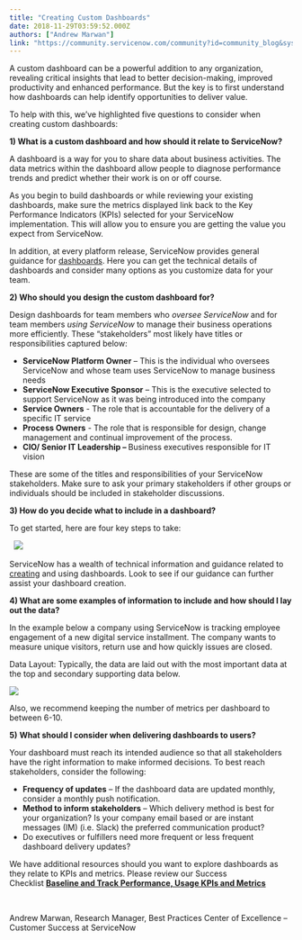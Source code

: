 ```yaml
---
title: "Creating Custom Dashboards"
date: 2018-11-29T03:59:52.000Z
authors: ["Andrew Marwan"]
link: "https://community.servicenow.com/community?id=community_blog&sys_id=bf8d1575dbc2af802737e15b8a961978"
---
```

<p>A custom dashboard can be a powerful addition to any organization, revealing critical insights that lead to better decision-making, improved productivity and enhanced performance. But the key is to first understand how dashboards can help identify opportunities to deliver value.</p>
<p>To help with this, we’ve highlighted five questions to consider when creating custom dashboards:</p>
<p><strong>1) What is a custom dashboard and how should it relate to ServiceNow? </strong></p>
<p>A dashboard is a way for you to share data about business activities. The data metrics within the dashboard allow people to diagnose performance trends and predict whether their work is on or off course.</p>
<p>As you begin to build dashboards or while reviewing your existing dashboards, make sure the metrics displayed link back to the Key Performance Indicators (KPIs) selected for your ServiceNow implementation. This will allow you to ensure you are getting the value you expect from ServiceNow.</p>
<p>In addition, at every platform release, ServiceNow provides general guidance for <a href="https://docs.servicenow.com/bundle/london-performance-analytics-and-reporting/page/use/dashboards/concept/create-and-edit-dashboards.html" rel="nofollow">dashboards</a>. Here you can get the technical details of dashboards and consider many options as you customize data for your team.  </p>
<p><strong>2) Who should you design the custom dashboard for? </strong></p>
<p>Design dashboards for team members who <em>oversee ServiceNow</em> and for team members <em>using ServiceNow</em> to manage their business operations more efficiently. These “stakeholders” most likely have titles or responsibilities captured below:</p>
<ul><li><strong>ServiceNow Platform Owner</strong> – This is the individual who oversees ServiceNow and whose team uses ServiceNow to manage business needs</li><li><strong>ServiceNow Executive Sponsor</strong> – This is the executive selected to support ServiceNow as it was being introduced into the company</li><li><strong>Service Owners</strong> - The role that is accountable for the delivery of a specific IT service</li><li><strong>Process Owners</strong> - The role that is responsible for design, change management and continual improvement of the process.</li><li><strong>CIO/ Senior IT Leadership – </strong>Business executives responsible for IT vision</li></ul>
<p>These are some of the titles and responsibilities of your ServiceNow stakeholders. Make sure to ask your primary stakeholders if other groups or individuals should be included in stakeholder discussions.</p>
<p><strong>3) How do you decide what to include in a dashboard? </strong></p>
<p>To get started, here are four key steps to take:</p>
<p>  <img src="8885a9f5dbc6af802737e15b8a961912.iix" /></p>
<p>ServiceNow has a wealth of technical information and guidance related to <a href="https://docs.servicenow.com/bundle/london-performance-analytics-and-reporting/page/use/dashboards/concept/c_DashboardAdministration.html" rel="nofollow">creating</a> and using dashboards. Look to see if our guidance can further assist your dashboard creation.</p>
<p><strong>4) What are some examples of information to include and how should I lay out the data?</strong></p>
<p>In the example below a company using ServiceNow is tracking employee engagement of a new digital service installment. The company wants to measure unique visitors, return use and how quickly issues are closed.</p>
<p>Data Layout: Typically, the data are laid out with the most important data at the top and secondary supporting data below. </p>
<p><img src="260d1931dbc2af802737e15b8a9619b2.iix" /></p>
<p>Also, we recommend keeping the number of metrics per dashboard to between 6-10. </p>
<p><strong>5)</strong> <strong>What should I consider when delivering dashboards to users? </strong></p>
<p>Your dashboard must reach its intended audience so that all stakeholders have the right information to make informed decisions. To best reach stakeholders, consider the following:</p>
<ul><li><strong>Frequency of updates</strong> – If the dashboard data are updated monthly, consider a monthly push notification.</li><li><strong>Method to inform stakeholders</strong> – Which delivery method is best for your organization? Is your company email based or are instant messages (IM) (i.e. Slack) the preferred communication product?</li><li>Do executives or fulfillers need more frequent or less frequent dashboard delivery updates?</li></ul>
<p>We have additional resources should you want to explore dashboards as they relate to KPIs and metrics. Please review our Success Checklist <strong><a href="https://www.servicenow.com/content/dam/servicenow-assets/public/en-us/doc-type/bp/subpillar4-metrics.pptx" rel="nofollow">Baseline and Track Performance, Usage KPIs and Metrics</a></strong></p>
<p> </p>
<p>Andrew Marwan, Research Manager, Best Practices Center of Excellence – Customer Success at ServiceNow</p>
